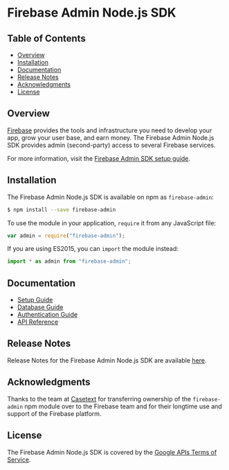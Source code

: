 # Firebase Admin Node.js SDK


## Table of Contents

 * [Overview](#overview)
 * [Installation](#installation)
 * [Documentation](#documentation)
 * [Release Notes](#release-notes)
 * [Acknowledgments](#acknowledgments)
 * [License](#license)


## Overview

[Firebase](https://firebase.google.com) provides the tools and infrastructure
you need to develop your app, grow your user base, and earn money. The Firebase
Admin Node.js SDK provides admin (second-party) access to several Firebase
services.

For more information, visit the
[Firebase Admin SDK setup guide](https://firebase.google.com/docs/admin/setup/).


## Installation

The Firebase Admin Node.js SDK is available on npm as `firebase-admin`:

```bash
$ npm install --save firebase-admin
```

To use the module in your application, `require` it from any JavaScript file:

```js
var admin = require("firebase-admin");
```

If you are using ES2015, you can `import` the module instead:

```js
import * as admin from "firebase-admin";
```


## Documentation

* [Setup Guide](https://firebase.google.com/docs/admin/setup/)
* [Database Guide](https://firebase.google.com/docs/database/admin/start/)
* [Authentication Guide](https://firebase.google.com/docs/auth/admin/)
* [API Reference](https://firebase.google.com/docs/reference/admin/node/)


## Release Notes

Release Notes for the Firebase Admin Node.js SDK are available
[here](https://firebase.google.com/support/release-notes/admin/node/).


## Acknowledgments

Thanks to the team at [Casetext](https://casetext.com/) for transferring
ownership of the `firebase-admin` npm module over to the Firebase team
and for their longtime use and support of the Firebase platform.


## License

The Firebase Admin Node.js SDK is covered by the
[Google APIs Terms of Service](https://developers.google.com/terms/).

